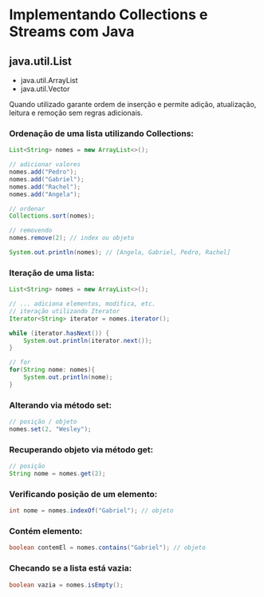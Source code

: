 # Implementando Collections e Streams com Java

## java.util.List

- java.util.ArrayList 
- java.util.Vector

Quando utilizado garante ordem de inserção e permite adição, atualização, leitura e remoção sem regras adicionais.

### Ordenação de uma lista utilizando Collections:
```java
List<String> nomes = new ArrayList<>();

// adicionar valores
nomes.add("Pedro");
nomes.add("Gabriel");
nomes.add("Rachel");
nomes.add("Angela");

// ordenar
Collections.sort(nomes);

// removendo
nomes.remove(2); // index ou objeto

System.out.println(nomes); // [Angela, Gabriel, Pedro, Rachel]
```

### Iteração de uma lista:
```java
List<String> nomes = new ArrayList<>();

// ... adiciona elementos, modifica, etc.
// iteração utilizando Iterator
Iterator<String> iterator = nomes.iterator();

while (iterator.hasNext()) {
    System.out.println(iterator.next());
}

// for
for(String nome: nomes){
    System.out.println(nome);
}
```

### Alterando via método set:
```java
// posição / objeto
nomes.set(2, "Wesley");
```

### Recuperando objeto via método get:
```java
// posição
String nome = nomes.get(2);
```

### Verificando posição de um elemento:
```java
int nome = nomes.indexOf("Gabriel"); // objeto
```

### Contém elemento:
```java
boolean contemEl = nomes.contains("Gabriel"); // objeto
```

### Checando se a lista está vazia:
```java
boolean vazia = nomes.isEmpty(); 
```